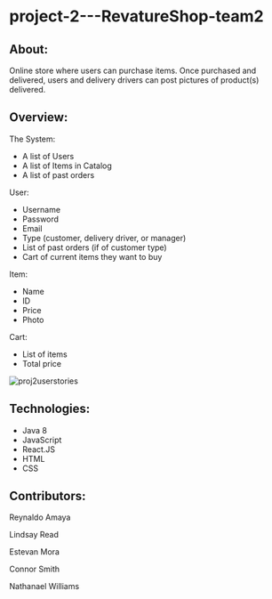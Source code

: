 # project-2---RevatureShop-team2

## About:

Online store where users can purchase items. Once purchased and delivered, users and delivery drivers can post pictures of product(s) delivered.

## Overview:

The System:
- A list of Users
- A list of Items in Catalog 
- A list of past orders

User:
- Username
- Password
- Email
- Type (customer, delivery driver, or manager)
- List of past orders (if of customer type)
- Cart of current items they want to buy

Item:
- Name
- ID
- Price
- Photo

Cart:
- List of items
- Total price


![proj2userstories](https://user-images.githubusercontent.com/65792127/112054769-97144d00-8b1b-11eb-8471-5fec0e2cffe4.png)


## Technologies:

- Java 8
- JavaScript
- React.JS
- HTML
- CSS

## Contributors:

Reynaldo Amaya

Lindsay Read

Estevan Mora

Connor Smith

Nathanael Williams
